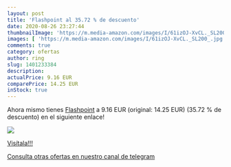 ```yaml
---
layout: post
title: 'Flashpoint al 35.72 % de descuento'
date: 2020-08-26 23:27:44
thumbnailImage: 'https://m.media-amazon.com/images/I/61izOJ-XvCL._SL200_.jpg'
images: [ 'https://m.media-amazon.com/images/I/61izOJ-XvCL._SL200_.jpg' ]
comments: true
category: ofertas
author: ring
slug: 1401233384
description:
actualPrice: 9.16 EUR
comparePrice: 14.25 EUR
inStock: true
---
```


Ahora mismo tienes [Flashpoint](https://www.amazon.com/dp/1401233384/?tag=redken08-20) a 9.16 EUR (original: 14.25 EUR) (35.72 %  de descuento) en el siguiente enlace!

[![](https://m.media-amazon.com/images/I/61izOJ-XvCL._SL200_.jpg)](https://www.amazon.com/dp/1401233384/?tag=redken08-20)

[Visítala!!!](https://www.amazon.com/dp/1401233384/?tag=redken08-20)

[Consulta otras ofertas en nuestro canal de telegram](https://t.me/s/ofertas25)
